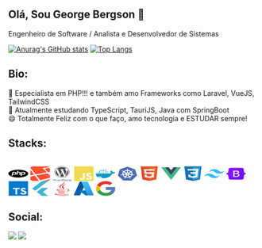 ## Olá, Sou George Bergson 👋
<div>Engenheiro de Software / Analista e Desenvolvedor de Sistemas</div>

[![Anurag's GitHub stats](https://github-readme-stats.vercel.app/api?username=georgebergson&show_icons=true&theme=react)](https://github.com/anuraghazra/github-readme-stats)
[![Top Langs](https://github-readme-stats.vercel.app/api/top-langs/?username=georgebergson&layout=donut)](https://github.com/anuraghazra/github-readme-stats)

## Bio:
<div>🔭 Especialista em PHP!!! e também amo Frameworks como Laravel, VueJS, TailwindCSS</div>
<div>🌱 Atualmente estudando TypeScript, TauriJS, Java com SpringBoot</div>
<div>😄 Totalmente Feliz com o que faço, amo tecnologia e ESTUDAR sempre!</div>

## Stacks:
<div style="display: inline_block"><br>
  <img align="center" alt="GB-PHP" height="30" width="40" src="https://raw.githubusercontent.com/devicons/devicon/master/icons/php/php-plain.svg">
   <img align="center" alt="GB-Laravel" height="30" width="40" src="https://raw.githubusercontent.com/devicons/devicon/master/icons/laravel/laravel-plain.svg">
  <img align="center" alt="GB-WordPress" height="30" width="40" src="https://raw.githubusercontent.com/devicons/devicon/master/icons/wordpress/wordpress-original.svg">
   <img align="center" alt="GB-Js" height="30" width="40" src="https://raw.githubusercontent.com/devicons/devicon/master/icons/javascript/javascript-plain.svg">
   <img align="center" alt="GB-Docker" height="30" width="40" src="https://raw.githubusercontent.com/devicons/devicon/master/icons/docker/docker-plain.svg">
  <img align="center" alt="Rafa-Kubernetes" height="30" width="40" src="https://raw.githubusercontent.com/devicons/devicon/master/icons/kubernetes/kubernetes-plain.svg">
    <img align="center" alt="GB-HTML" height="30" width="40" src="https://raw.githubusercontent.com/devicons/devicon/master/icons/html5/html5-original.svg">
    <img align="center" alt="GB-Vue" height="30" width="40" src="https://raw.githubusercontent.com/devicons/devicon/master/icons/vuejs/vuejs-original.svg">
    <img align="center" alt="GB-CSS" height="30" width="40" src="https://raw.githubusercontent.com/devicons/devicon/master/icons/css3/css3-original.svg">
      <img align="center" alt="GB-TailwindCss" height="30" width="40" src="https://raw.githubusercontent.com/devicons/devicon/master/icons/tailwindcss/tailwindcss-plain.svg">
        <img align="center" alt="GB-TailwindCss" height="30" width="40" src="https://raw.githubusercontent.com/devicons/devicon/master/icons/bootstrap/bootstrap-original.svg">
  <img align="center" alt="GB-Ts" height="30" width="40" src="https://raw.githubusercontent.com/devicons/devicon/master/icons/typescript/typescript-plain.svg">
   <img align="center" alt="GB-Flutter" height="30" width="40" src="https://raw.githubusercontent.com/devicons/devicon/master/icons/flutter/flutter-plain.svg">
     <img align="center" alt="GB-JAVA" height="30" width="40" src="https://raw.githubusercontent.com/devicons/devicon/master/icons/java/java-plain.svg">
       <img align="center" alt="GB-AZURE" height="30" width="40" src="https://raw.githubusercontent.com/devicons/devicon/master/icons/azure/azure-original.svg">
  <img align="center" alt="GB-Google" height="30" width="40" src="https://raw.githubusercontent.com/devicons/devicon/master/icons/google/google-original.svg">
</div>

## Social:
<div> 
  <!--a href="https://www.youtube.com/channel/UC_-uuuZbY0AAt9CViNzvc-Q" target="_blank"><img src="https://img.shields.io/badge/YouTube-FF0000?style=for-the-badge&logo=youtube&logoColor=white" target="_blank"></a-->
  <!--a href="https://instagram.com/rafaballerini" target="_blank"><img src="https://img.shields.io/badge/-Instagram-%23E4405F?style=for-the-badge&logo=instagram&logoColor=white" target="_blank"></a-->
 	<!--a href="https://www.twitch.tv/rafaballerinii" target="_blank"><img src="https://img.shields.io/badge/Twitch-9146FF?style=for-the-badge&logo=twitch&logoColor=white" target="_blank"></a-->
 <!--a href="https://discord.gg/wagxzStdcR" target="_blank"><img src="https://img.shields.io/badge/Discord-7289DA?style=for-the-badge&logo=discord&logoColor=white" target="_blank"></a--> 
  <a href = "mailto:george.bergson@gmail.com"><img src="https://img.shields.io/badge/-Gmail-%23333?style=for-the-badge&logo=gmail&logoColor=white" target="_blank"></a>
  <a href="https://www.linkedin.com/in/george-bergson-castilho-965442116/" target="_blank"><img src="https://img.shields.io/badge/-LinkedIn-%230077B5?style=for-the-badge&logo=linkedin&logoColor=white" target="_blank"></a> 
  
</div>
